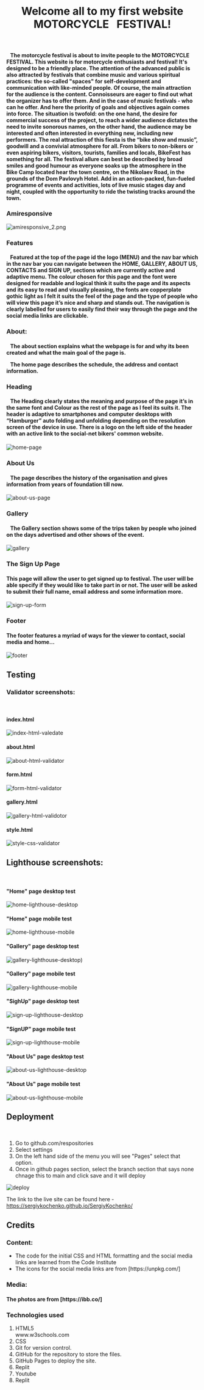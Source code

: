 
<center><h1>Welcome all to my first website MOTORCYCLE&nbsp;&nbsp;&nbsp;FESTIVAL!</h1></center>
<br>
<h4>&nbsp;&nbsp;&nbsp;The motorcycle festival is about to invite people to the MOTORCYCLE FESTIVAL. This website is for motorcycle enthusiasts and festival! It's designed to be a friendly place.  The attention of the advanced public is also attracted by festivals that combine music and various spiritual practices: the so-called "spaces" for self-development and communication with like-minded people.
Of course, the main attraction for the audience is the content. Connoisseurs are eager to find out what the organizer has to offer them. And in the case of music festivals - who can he offer. And here the priority of goals and objectives again comes into force. The situation is twofold: on the one hand, the desire for commercial success of the project, to reach a wider audience dictates the need to invite sonorous names, on the other hand, the audience may be interested and often interested in everything new, including new performers.
The real attraction of this fiesta is the “bike show and music”, goodwill and a convivial atmosphere for all. From bikers to non-bikers or even aspiring bikers, visitors, tourists, families and locals, BikeFest has something for all. The festival allure can best be described by broad smiles and good humour as everyone soaks up the atmosphere in the Bike Camp located hear the town centre, on the Nikolaev Road, in the grounds of the Dom Pavlovyh Hotel.  Add in an action-packed, fun-fueled programme of events and activities, lots of live music stages day and night, coupled with the opportunity to ride the twisting tracks around the town.</h4>

<h3>Amiresponsive</h3>

![amiresponsive_2.png](assets/images/amiresponsive.png)


<h3>Features</h3>

<h4>&nbsp;&nbsp;&nbsp;Featured at the top of the page id the logo (MENU) and the nav bar which in the nav bar you can navigate between the HOME, GALLERY, ABOUT US, CONTACTS  and SIGN UP, sections which are currently active and adaptive menu. The colour chosen for this page and the font were designed for readable and logical think it suits the page and its aspects and its easy to read and visually pleasing, the fonts are copperplate gothic light as I felt it suits the feel of the page and the type of people who will view this page it’s nice and sharp and stands out. The navigation is clearly labelled for users to easily find their way through the page and the social media links are clickable.</h4>

<h3>About:</h3>

<h4>&nbsp;&nbsp;&nbsp;The about section explains what the webpage is for and why its been created and what the main goal of the page is.
  <p>&nbsp;&nbsp;&nbsp;The home page describes the schedule, the address and contact information.</p></h4>

  

<h3>Heading</h3>

<h4>&nbsp;&nbsp;&nbsp;The Heading clearly states the meaning and purpose of the page it’s in the same font and Colour as the rest of the page as I feel its suits it.
The header is adaptive to smartphones and computer desktops with “Hamburger” auto folding and unfolding depending on the resolution screen of the device in use.
There is a logo on the left side of the header with an active link to the social-net bikers' common website.</h4>

![home-page](assets/images/home-page.png)
<h3>About Us</h3>

<h4>&nbsp;&nbsp;&nbsp;The page describes the history of the organisation and gives information from years of foundation till now.</h4>
  
![about-us-page](assets/images/about-us-page.png)

<h3>Gallery</h3>

<h4>&nbsp;&nbsp;&nbsp;The Gallery section shows some of the trips taken by people who joined on the days advertised and other shows of the event.</h4>
  
![gallery](assets/images/gallery.png)

<h3>The Sign Up Page</h3>

<h4>This page will allow the user to get signed up to festival. The user will be able specify if they would like to take part in or not. The user will be asked to submit their full name, email address and some information  more.</h4>

![sign-up-form](assets/images/sign-up-form.png)

<h3>Footer</h3>

<h4>The footer features a myriad of ways for the viewer to contact,  social media and home...</h4>

![footer](assets/images/footer.png)

<h2>Testing</h2>

<h3>Validator screenshots:</h3>
<br>
<h4>index.html</h4>
  
![index-html-valedate](assets/images/index-html-valedate.png)


<h4>about.html</h4>

![about-html-validator](assets/images/about-html-validator.png)


<h4>form.html</h4>

![form-html-validator](assets/images/form-html-validator.png)

<h4>gallery.html</h4>

![gallery-html-validotor](assets/images/gallery-html-validotor.png)

<h4>style.html</h4>
  
![style-css-validator](assets/images/style-css-validator.png)

<h2>Lighthouse screenshots:</h3>
<br>
<h4>"Home" page desktop test</h4>
  
![home-lighthouse-desktop](assets/images/home-lighthouse-desktop.png)
<h4>"Home" page mobile test</h4>

![home-lighthouse-mobile](assets/images/gallery-lighthouse-mobile.png)
<h4>"Gallery" page desktop test</h4>

![gallery-lighthouse-desktop](assets/images/gallery-lighthouse-desktop.png))
<h4>"Gallery" page mobile test</h4>

![gallery-lighthouse-mobile](assets/images/gallery-lighthouse-mobile.png)
<h4>"SighUp" page desktop test</h4>

![sign-up-lighthouse-desktop](assets/images/sign-up-lighthouse-desktop.png)
<h4>"SignUP" page mobile test</h4>

![sign-up-lighthouse-mobile](assets/images/sign-up-lighthouse-mobile.png)
<h4>"About Us" page desktop test</h4>

![about-us-lighthouse-desktop](assets/images/about-us-lighthouse-desktop.png)
<h4>"About Us" page mobile test</h4>

![about-us-lighthouse-mobile](assets/images/about-us-lighthouse-mobile.png)
<h2>Deployment</h2>
<br>
<ol>
<li>Go to github.com/respositories</li>
<li>Select settings</li>
<li>On the left hand side of the menu you will see "Pages" select that option.</li>
<li>Once in github pages section, select the branch section that says none chnage this to main and click save and it will deploy</li>
</ol>

![deploy](assets/images/deploy.png)

The link to the live site can be found here -https://sergiykochenko.github.io/SergiyKochenko/

<h2>Credits</h2>

<h3>Content:</h3>

<ul>
  <li>The code for the initial CSS and HTML formatting and the social media links are learned from the Code Institute</li>
<li>The icons for the social media links are from [https://unpkg.com/]</li>
  </ul>
  
<h3>Media:</h3>
<h4>The photos are from [https://ibb.co/]</h4>

<h3>Technologies used</h3>
<ol>
<li>HTML5</li
<li>www.w3schools.com</li>
<li>CSS</li>
<li>Git for version control.</li>
<li>GitHub for the repository to store the files.</li>
<li>GitHub Pages to deploy the site.</li>
<li>Replit</li>
<li>Youtube</li>
<li>Replit</li>
</ol>

